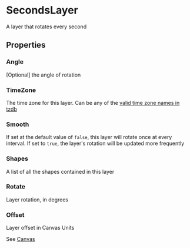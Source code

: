 # SecondsLayer

A layer that rotates every second



## Properties
### Angle

[Optional] the angle of rotation



### TimeZone

The time zone for this layer.
Can be any of the [valid time zone names in tzdb](https://en.wikipedia.org/wiki/List_of_tz_database_time_zones)



### Smooth

If set at the default value of `false`, this layer will rotate once at every interval.
If set to `true`, the layer's rotation will be updated more frequently



### Shapes

A list of all the shapes contained in this layer



### Rotate

Layer rotation, in degrees



### Offset

Layer offset in Canvas Units



See [Canvas](Canvas.md)
